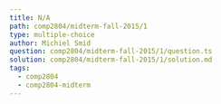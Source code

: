 ```yaml
---
title: N/A
path: comp2804/midterm-fall-2015/1
type: multiple-choice
author: Michiel Smid
question: comp2804/midterm-fall-2015/1/question.ts
solution: comp2804/midterm-fall-2015/1/solution.md
tags:
  - comp2804
  - comp2804-midterm
---
```


